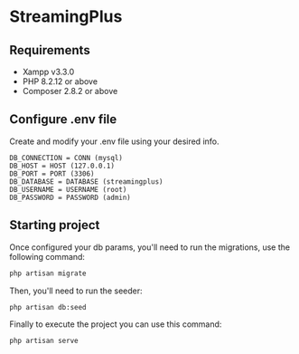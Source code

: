 # StreamingPlus

## Requirements

- Xampp v3.3.0
- PHP 8.2.12 or above
- Composer 2.8.2 or above

## Configure .env file

Create and modify your .env file using your desired info.

```
DB_CONNECTION = CONN (mysql)
DB_HOST = HOST (127.0.0.1)
DB_PORT = PORT (3306)
DB_DATABASE = DATABASE (streamingplus)
DB_USERNAME = USERNAME (root)
DB_PASSWORD = PASSWORD (admin)
```
## Starting project

Once configured your db params, you'll need to run the migrations, use the following command:

``` bash
php artisan migrate
```

Then, you'll need to run the seeder:

``` bash
php artisan db:seed
```

Finally to execute the project you can use this command:

``` bash
php artisan serve
```
